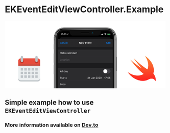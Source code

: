 # EKEventEditViewController.Example

![](Images/header.png)

## Simple example how to use `EKEventEditViewController`

### More information available on [Dev.to](https://dev.to/nemecek_f/how-to-use-ekeventeditviewcontroller-in-swift-to-let-user-save-event-to-ios-calendar-d8)